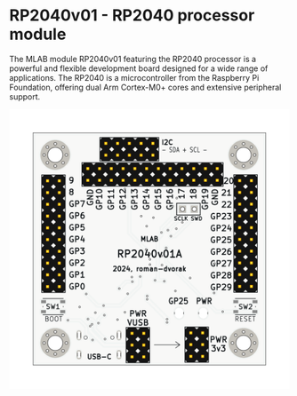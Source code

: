 # RP2040v01 - RP2040 processor module

The MLAB module RP2040v01 featuring the RP2040 processor is a powerful and flexible development board designed for a wide range of applications. The RP2040 is a microcontroller from the Raspberry Pi Foundation, offering dual Arm Cortex-M0+ cores and extensive peripheral support.


![](doc/gen/img/RP2040v01-top.png)
